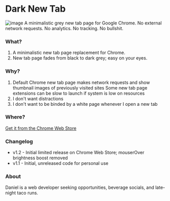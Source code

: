 # Dark New Tab
![image](https://github.com/dandydanny/darknewtab/blob/master/darknewtab_github_screen_ani.gif)
A minimalistic grey new tab page for Google Chrome. No external network requests. No analytics. No tracking. No bullshit.

### What?
1. A minimalistic new tab page replacement for Chrome.
1. New tab page fades from black to dark grey; easy on your eyes.

### Why?
1. Default Chrome new tab page makes network requests and show thumbnail images of previously visited sites
Some new tab page extensions can be slow to launch if system is low on resources
1. I don't want distractions
1. I don't want to be binded by a white page whenever I open a new tab

### Where?
[Get it from the Chrome Web Store](https://chrome.google.com/webstore/detail/dark-new-tab/mnjmegebbljjhpljjfjmkhgmokpmdbpo?hl=en-US&gl=US)

### Changelog
* v1.2 - Initial limited release on Chrome Web Store; mouserOver brightness boost removed
* v1.1 - Initial, unreleased code for personal use
 

### About
Daniel is a web developer seeking opportunities, beverage socials, and late-night taco runs.
